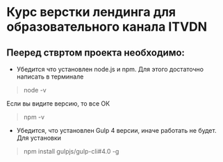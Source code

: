 # Курс верстки лендинга для образовательного канала ITVDN

## Пееред ствртом проекта необходимо:

* Убедится что установлен node.js и npm. Для этого достаточно написать в терминале
> node -v

Если вы видите версию, то все ОК

>npm -v

* Убедится, что установлен Gulp 4 версии, иначе работать не будет. Для установки

>npm install gulpjs/gulp-cli#4.0 -g